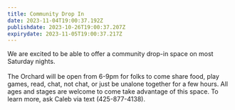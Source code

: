 ```yaml
---
title: Community Drop In
date: 2023-11-04T19:00:37.192Z
publishdate: 2023-10-26T19:00:37.207Z
expirydate: 2023-11-05T19:00:37.217Z
---
```

We are excited to be able to offer a community drop-in space on most Saturday nights.\
\
The Orchard will be open from 6-9pm for folks to come share food, play games, read, chat, not chat, or just be unalone together for a few hours. All ages and stages are welcome to come take advantage of this space. To learn more, ask Caleb via text (425-877-4138).